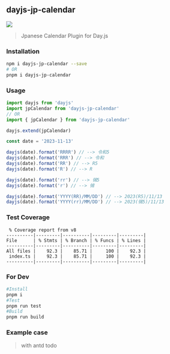 ## dayjs-jp-calendar

[![](https://img.shields.io/npm/dm/dayjs-jp-calendar)](https://www.npmjs.com/package/dayjs-jp-calendar)

> Jpanese Calendar Plugin for Day.js

### Installation

```bash
npm i dayjs-jp-calendar --save
# OR
pnpm i dayjs-jp-calendar

```

### Usage

```typescript
import dayjs from 'dayjs'
import jpCalendar from 'dayjs-jp-calendar'
// OR
import { jpCalendar } from 'dayjs-jp-calendar'

dayjs.extend(jpCalendar)

const date = '2023-11-13'

dayjs(date).format('RRRR') // --> 令和5
dayjs(date).format('RRR') // --> 令和
dayjs(date).format('RR') // --> R5
dayjs(date).format('R') // --> R

dayjs(date).format('rr') // --> ㋿5
dayjs(date).format('r') // --> ㋿

dayjs(date).format('YYYY(RR)/MM/DD') // --> 2023(R5)/11/13
dayjs(date).format('YYYY(rr)/MM/DD') // --> 2023(㋿5)/11/13
```

### Test Coverage

```
 % Coverage report from v8
----------|---------|----------|---------|---------|
File      | % Stmts | % Branch | % Funcs | % Lines |
----------|---------|----------|---------|---------|
All files |    92.3 |    85.71 |     100 |    92.3 |
 index.ts |    92.3 |    85.71 |     100 |    92.3 |
----------|---------|----------|---------|---------|
```

### For Dev

```bash
#Install
pnpm i
#Test
pnpm run test
#Build
pnpm run build
```

### Example case

> with antd
> todo
